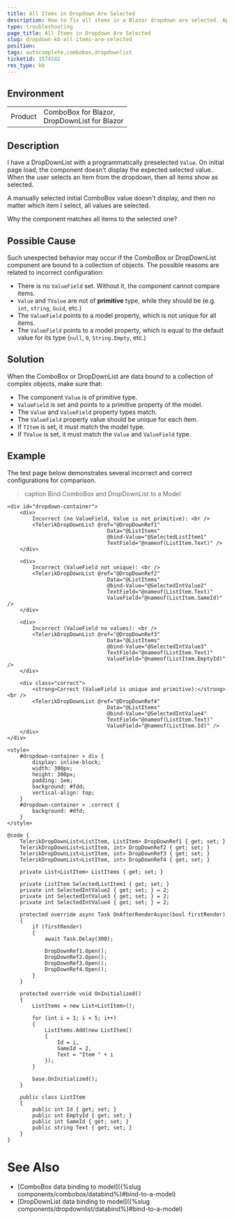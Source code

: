 ```yaml
---
title: All Items in Dropdown Are Selected
description: How to fix all items in a Blazor dropdown are selected. Applies to AutoComplete, ComboBox and DropDownList
type: troubleshooting
page_title: All Items in Dropdown Are Selected
slug: dropdown-kb-all-items-are-selected
position: 
tags: autocomplete,combobox,dropdownlist
ticketid: 1574582
res_type: kb
---
```


## Environment

<table>
    <tbody>
        <tr>
            <td>Product</td>
            <td>
                ComboBox for Blazor, <br />
                DropDownList for Blazor
            </td>
        </tr>
    </tbody>
</table>


## Description

I have a DropDownList with a programmatically preselected `Value`. On initial page load, the component doesn't display the expected selected value. When the user selects an item from the dropdown, then all items show as selected.

A manually selected initial ComboBox value doesn't display, and then no matter which item I select, all values are selected.

Why the component matches all items to the selected one?


## Possible Cause

Such unexpected behavior may occur if the ComboBox or DropDownList component are bound to a collection of objects. The possible reasons are related to incorrect configuration:

* There is no `ValueField` set. Without it, the component cannot compare items.
* `Value` and `TValue` are not of **primitive** type, while they should be (e.g. `int`, `string`, `Guid`, etc.)
* The `ValueField` points to a model property, which is not unique for all items.
* The `ValueField` points to a model property, which is equal to the default value for its type (`null`, `0`, `String.Empty`, etc.)


## Solution

When the ComboBox or DropDownList are data bound to a collection of complex objects, make sure that:

* The component `Value` is of primitive type.
* `ValueField` is set and points to a primitive property of the model.
* The `Value` and `ValueField` property types match.
* The `ValueField` property value should be unique for each item.
* If `TItem` is set, it must match the model type.
* If `TValue` is set, it must match the `Value` and `ValueField` type.


## Example

The test page below demonstrates several incorrect and correct configurations for comparison.

>caption Bind ComboBox and DropDownList to a Model

````CSHTML
<div id="dropdown-container">
    <div>
        Incorrect (no ValueField, Value is not primitive): <br />
        <TelerikDropDownList @ref="@DropDownRef1"
                                Data="@ListItems"
                                @bind-Value="@SelectedListItem1"
                                TextField="@nameof(ListItem.Text)" />
    </div>

    <div>
        Incorrect (ValueField not unique): <br />
        <TelerikDropDownList @ref="@DropDownRef2"
                                Data="@ListItems"
                                @bind-Value="@SelectedIntValue2"
                                TextField="@nameof(ListItem.Text)"
                                ValueField="@nameof(ListItem.SameId)" />
    </div>

    <div>
        Incorrect (ValueField no values): <br />
        <TelerikDropDownList @ref="@DropDownRef3"
                                Data="@ListItems"
                                @bind-Value="@SelectedIntValue3"
                                TextField="@nameof(ListItem.Text)"
                                ValueField="@nameof(ListItem.EmptyId)" />
    </div>

    <div class="correct">
        <strong>Correct (ValueField is unique and primitive):</strong> <br />
        <TelerikDropDownList @ref="@DropDownRef4"
                                Data="@ListItems"
                                @bind-Value="@SelectedIntValue4"
                                TextField="@nameof(ListItem.Text)"
                                ValueField="@nameof(ListItem.Id)" />
    </div>
</div>

<style>
    #dropdown-container > div {
        display: inline-block;
        width: 300px;
        height: 300px;
        padding: 1em;
        background: #fdd;
        vertical-align: top;
    }
    #dropdown-container > .correct {
        background: #dfd;
    }
</style>

@code {
    TelerikDropDownList<ListItem, ListItem> DropDownRef1 { get; set; }
    TelerikDropDownList<ListItem, int> DropDownRef2 { get; set; }
    TelerikDropDownList<ListItem, int> DropDownRef3 { get; set; }
    TelerikDropDownList<ListItem, int> DropDownRef4 { get; set; }

    private List<ListItem> ListItems { get; set; }

    private ListItem SelectedListItem1 { get; set; }
    private int SelectedIntValue2 { get; set; } = 2;
    private int SelectedIntValue3 { get; set; } = 2;
    private int SelectedIntValue4 { get; set; } = 2;

    protected override async Task OnAfterRenderAsync(bool firstRender)
    {
        if (firstRender)
        {
            await Task.Delay(300);

            DropDownRef1.Open();
            DropDownRef2.Open();
            DropDownRef3.Open();
            DropDownRef4.Open();
        }
    }

    protected override void OnInitialized()
    {
        ListItems = new List<ListItem>();

        for (int i = 1; i < 5; i++)
        {
            ListItems.Add(new ListItem()
            {
                Id = i,
                SameId = 2,
                Text = "Item " + i
            });
        }

        base.OnInitialized();
    }

    public class ListItem
    {
        public int Id { get; set; }
        public int EmptyId { get; set; }
        public int SameId { get; set; }
        public string Text { get; set; }
    }
}
````

# See Also

* [ComboBox data binding to model]({%slug components/combobox/databind%}#bind-to-a-model)
* [DropDownList data binding to model]({%slug components/dropdownlist/databind%}#bind-to-a-model)
